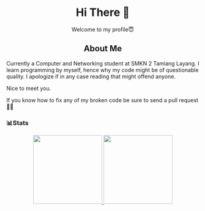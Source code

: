 <h1 align=center> Hi There 👋 </h1>

<p align=center>Welcome to my profile😇</p>

<h2 align=center> About Me </h2>

Currently a Computer and Networking student at SMKN 2 Tamiang Layang. I learn programming by myself, hence why my code might be of questionable quality. I apologize if in any case reading that might offend anyone.

Nice to meet you.

If you know how to fix any of my broken code be sure to send a pull request🙇‍♂️
### 📊Stats

<p align="center">
  <a href=https://github.com/vorkey>
    <img height="180em" src="https://github-readme-stats.vercel.app/api?username=vorkey&show_icons=true&theme=vue&include_all_commits=true&count_private=true"/>
    <img height="180em" src="https://github-readme-stats.vercel.app/api/top-langs/?username=vorkey&layout=compact&theme=vue"/>
  </a>
</p>

<!--
**vorkey/vorkey** is a ✨ _special_ ✨ repository because its `README.md` (this file) appears on your GitHub profile.

Here are some ideas to get you started:

- 🔭 I’m currently working on ...
- 🌱 I’m currently learning ...
- 👯 I’m looking to collaborate on ...
- 🤔 I’m looking for help with ...
- 💬 Ask me about ...
- 📫 How to reach me: ...
- 😄 Pronouns: ...
- ⚡ Fun fact: ...
-->
